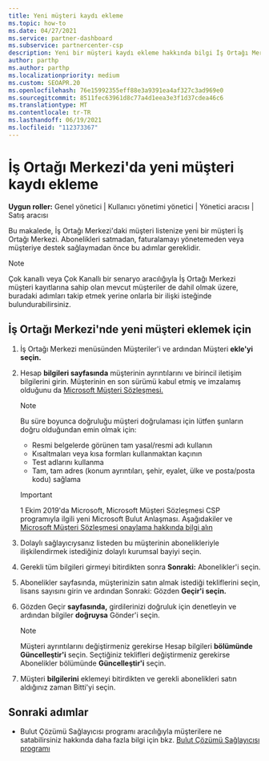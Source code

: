 ```yaml
---
title: Yeni müşteri kaydı ekleme
ms.topic: how-to
ms.date: 04/27/2021
ms.service: partner-dashboard
ms.subservice: partnercenter-csp
description: Yeni bir müşteri kaydı ekleme hakkında bilgi İş Ortağı Merkezi. Ardından müşteri aboneliklerini satıp faturalamayı yönetebilir veya müşteri desteği sebilirsiniz.
author: parthp
ms.author: parthp
ms.localizationpriority: medium
ms.custom: SEOAPR.20
ms.openlocfilehash: 76e15992355eff88e3a9391ea4af327c3ad969e0
ms.sourcegitcommit: 8511fec63961d8c77a4d1eea3e3f1d37cdea46c6
ms.translationtype: MT
ms.contentlocale: tr-TR
ms.lasthandoff: 06/19/2021
ms.locfileid: "112373367"
---
```

# <a name="how-to-add-a-new-customer-record-in-partner-center"></a>İş Ortağı Merkezi'da yeni müşteri kaydı ekleme

**Uygun roller:** Genel yönetici | Kullanıcı yönetimi yönetici | Yönetici aracısı | Satış aracısı

Bu makalede, İş Ortağı Merkezi'daki müşteri listenize yeni bir müşteri İş Ortağı Merkezi. Abonelikleri satmadan, faturalamayı yönetemeden veya müşteriye destek sağlaymadan önce bu adımlar gereklidir.

>[!NOTE]
>Çok kanallı veya Çok Kanallı bir senaryo aracılığıyla İş Ortağı Merkezi müşteri [](multipartner.md) kayıtlarına sahip olan mevcut [](request-a-relationship-with-a-customer.md)müşteriler de dahil olmak üzere, buradaki adımları takip etmek yerine onlarla bir ilişki isteğinde bulundurabilirsiniz. [](multichannel.md)

## <a name="to-add-a-new-customer-in-partner-center"></a>İş Ortağı Merkezi'nde yeni müşteri eklemek için

1. İş Ortağı Merkezi  menüsünden Müşteriler'i ve ardından Müşteri **ekle'yi seçin.**

2. Hesap **bilgileri sayfasında** müşterinin ayrıntılarını ve birincil iletişim bilgilerini girin. Müşterinin en son sürümü kabul etmiş ve imzalamış olduğunu da [Microsoft Müşteri Sözleşmesi.](agreements.md)

   >[!NOTE]
   >
   >Bu süre boyunca doğruluğu müşteri doğrulaması için lütfen şunların doğru olduğundan emin olmak için:
   >
   >- Resmi belgelerde görünen tam yasal/resmi adı kullanın
   >- Kısaltmaları veya kısa formları kullanmaktan kaçının
   >- Test adlarını kullanma
   >- Tam, tam adres (konum ayrıntıları, şehir, eyalet, ülke ve posta/posta kodu) sağlama

   >[!IMPORTANT]
   > 1 Ekim 2019'da Microsoft,  Microsoft Müşteri Sözleşmesi CSP programıyla ilgili yeni Microsoft Bulut Anlaşması. Aşağıdakiler ve [Microsoft Müşteri Sözleşmesi onaylama hakkında bilgi alın](confirm-customer-agreement.md)
  
3. Dolaylı sağlayıcıysanız listeden bu müşterinin abonelikleriyle ilişkilendirmek istediğiniz dolaylı kurumsal bayiyi seçin.

4. Gerekli tüm bilgileri girmeyi bitirdikten sonra **Sonraki:** Abonelikler'i seçin.

5. Abonelikler  sayfasında, müşterinizin satın almak istediği tekliflerini seçin, lisans sayısını girin ve ardından Sonraki: Gözden **Geçir'i seçin.**

6. Gözden Geçir **sayfasında,** girdilerinizi doğruluk için denetleyin ve ardından bilgiler **doğruysa** Gönder'i seçin.

   >[!NOTE]
   >Müşteri ayrıntılarını değiştirmeniz gerekirse Hesap bilgileri **bölümünde** **Güncelleştir'i** seçin. Seçtiğiniz teklifleri değiştirmeniz gerekirse Abonelikler bölümünde **Güncelleştir'i** seçin. 

7. Müşteri **bilgilerini** eklemeyi bitirdikten ve gerekli abonelikleri satın aldığınız zaman Bitti'yi seçin.

## <a name="next-steps"></a>Sonraki adımlar

- Bulut Çözümü Sağlayıcısı programı aracılığıyla müşterilere ne satabilirsiniz hakkında daha fazla bilgi için bkz. [Bulut Çözümü Sağlayıcısı programı](csp-offers.md)

